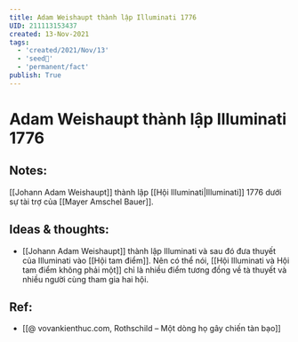 ```yaml
---
title: Adam Weishaupt thành lập Illuminati 1776
UID: 211113153437
created: 13-Nov-2021
tags:
  - 'created/2021/Nov/13'
  - 'seed🥜'
  - 'permanent/fact'
publish: True
---
```

# Adam Weishaupt thành lập Illuminati 1776

## Notes:
[[Johann Adam Weishaupt]] thành lập [[Hội Illuminati|Illuminati]] 1776 dưới sự tài trợ của [[Mayer Amschel Bauer]].

## Ideas & thoughts:
- [[Johann Adam Weishaupt]] thành lập Illuminati và sau đó đưa thuyết của Illuminati vào [[Hội tam điểm]]. Nên có thể nói, [[Hội Illuminati và Hội tam điểm không phải một]] chỉ là nhiều điểm tương đồng về tà thuyết và nhiều người cùng tham gia hai hội.

## Ref:
- [[@ vovankienthuc.com, Rothschild – Một dòng họ gây chiến tàn bạo]]

